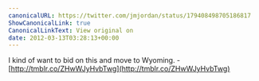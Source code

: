 ```yaml
---
canonicalURL: https://twitter.com/jmjordan/status/179408498705186817
ShowCanonicalLink: true
CanonicalLinkText: View original on
date: 2012-03-13T03:28:13+00:00
---
```

I kind of want to bid on this and move to Wyoming. - [http://tmblr.co/ZHwWJyHvbTwg](http://tmblr.co/ZHwWJyHvbTwg)